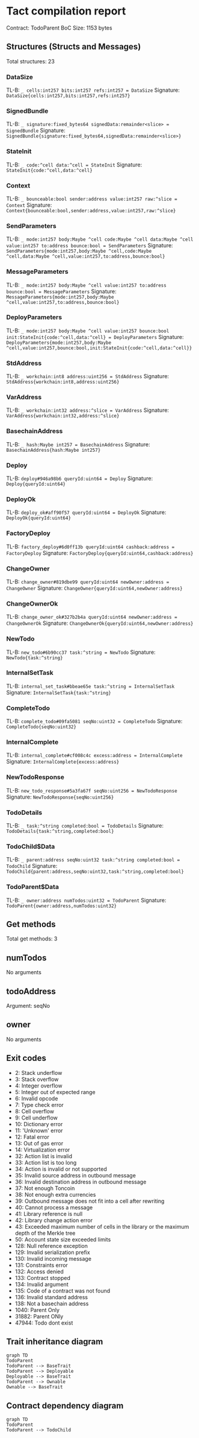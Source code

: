 # Tact compilation report
Contract: TodoParent
BoC Size: 1153 bytes

## Structures (Structs and Messages)
Total structures: 23

### DataSize
TL-B: `_ cells:int257 bits:int257 refs:int257 = DataSize`
Signature: `DataSize{cells:int257,bits:int257,refs:int257}`

### SignedBundle
TL-B: `_ signature:fixed_bytes64 signedData:remainder<slice> = SignedBundle`
Signature: `SignedBundle{signature:fixed_bytes64,signedData:remainder<slice>}`

### StateInit
TL-B: `_ code:^cell data:^cell = StateInit`
Signature: `StateInit{code:^cell,data:^cell}`

### Context
TL-B: `_ bounceable:bool sender:address value:int257 raw:^slice = Context`
Signature: `Context{bounceable:bool,sender:address,value:int257,raw:^slice}`

### SendParameters
TL-B: `_ mode:int257 body:Maybe ^cell code:Maybe ^cell data:Maybe ^cell value:int257 to:address bounce:bool = SendParameters`
Signature: `SendParameters{mode:int257,body:Maybe ^cell,code:Maybe ^cell,data:Maybe ^cell,value:int257,to:address,bounce:bool}`

### MessageParameters
TL-B: `_ mode:int257 body:Maybe ^cell value:int257 to:address bounce:bool = MessageParameters`
Signature: `MessageParameters{mode:int257,body:Maybe ^cell,value:int257,to:address,bounce:bool}`

### DeployParameters
TL-B: `_ mode:int257 body:Maybe ^cell value:int257 bounce:bool init:StateInit{code:^cell,data:^cell} = DeployParameters`
Signature: `DeployParameters{mode:int257,body:Maybe ^cell,value:int257,bounce:bool,init:StateInit{code:^cell,data:^cell}}`

### StdAddress
TL-B: `_ workchain:int8 address:uint256 = StdAddress`
Signature: `StdAddress{workchain:int8,address:uint256}`

### VarAddress
TL-B: `_ workchain:int32 address:^slice = VarAddress`
Signature: `VarAddress{workchain:int32,address:^slice}`

### BasechainAddress
TL-B: `_ hash:Maybe int257 = BasechainAddress`
Signature: `BasechainAddress{hash:Maybe int257}`

### Deploy
TL-B: `deploy#946a98b6 queryId:uint64 = Deploy`
Signature: `Deploy{queryId:uint64}`

### DeployOk
TL-B: `deploy_ok#aff90f57 queryId:uint64 = DeployOk`
Signature: `DeployOk{queryId:uint64}`

### FactoryDeploy
TL-B: `factory_deploy#6d0ff13b queryId:uint64 cashback:address = FactoryDeploy`
Signature: `FactoryDeploy{queryId:uint64,cashback:address}`

### ChangeOwner
TL-B: `change_owner#819dbe99 queryId:uint64 newOwner:address = ChangeOwner`
Signature: `ChangeOwner{queryId:uint64,newOwner:address}`

### ChangeOwnerOk
TL-B: `change_owner_ok#327b2b4a queryId:uint64 newOwner:address = ChangeOwnerOk`
Signature: `ChangeOwnerOk{queryId:uint64,newOwner:address}`

### NewTodo
TL-B: `new_todo#6b90cc37 task:^string = NewTodo`
Signature: `NewTodo{task:^string}`

### InternalSetTask
TL-B: `internal_set_task#bbeae65e task:^string = InternalSetTask`
Signature: `InternalSetTask{task:^string}`

### CompleteTodo
TL-B: `complete_todo#09fa5081 seqNo:uint32 = CompleteTodo`
Signature: `CompleteTodo{seqNo:uint32}`

### InternalComplete
TL-B: `internal_complete#cf008c4c excess:address = InternalComplete`
Signature: `InternalComplete{excess:address}`

### NewTodoResponse
TL-B: `new_todo_response#5a3fa67f seqNo:uint256 = NewTodoResponse`
Signature: `NewTodoResponse{seqNo:uint256}`

### TodoDetails
TL-B: `_ task:^string completed:bool = TodoDetails`
Signature: `TodoDetails{task:^string,completed:bool}`

### TodoChild$Data
TL-B: `_ parent:address seqNo:uint32 task:^string completed:bool = TodoChild`
Signature: `TodoChild{parent:address,seqNo:uint32,task:^string,completed:bool}`

### TodoParent$Data
TL-B: `_ owner:address numTodos:uint32 = TodoParent`
Signature: `TodoParent{owner:address,numTodos:uint32}`

## Get methods
Total get methods: 3

## numTodos
No arguments

## todoAddress
Argument: seqNo

## owner
No arguments

## Exit codes
* 2: Stack underflow
* 3: Stack overflow
* 4: Integer overflow
* 5: Integer out of expected range
* 6: Invalid opcode
* 7: Type check error
* 8: Cell overflow
* 9: Cell underflow
* 10: Dictionary error
* 11: 'Unknown' error
* 12: Fatal error
* 13: Out of gas error
* 14: Virtualization error
* 32: Action list is invalid
* 33: Action list is too long
* 34: Action is invalid or not supported
* 35: Invalid source address in outbound message
* 36: Invalid destination address in outbound message
* 37: Not enough Toncoin
* 38: Not enough extra currencies
* 39: Outbound message does not fit into a cell after rewriting
* 40: Cannot process a message
* 41: Library reference is null
* 42: Library change action error
* 43: Exceeded maximum number of cells in the library or the maximum depth of the Merkle tree
* 50: Account state size exceeded limits
* 128: Null reference exception
* 129: Invalid serialization prefix
* 130: Invalid incoming message
* 131: Constraints error
* 132: Access denied
* 133: Contract stopped
* 134: Invalid argument
* 135: Code of a contract was not found
* 136: Invalid standard address
* 138: Not a basechain address
* 1040: Parent Only
* 31882: Parent ONly
* 47944: Todo dont exist

## Trait inheritance diagram

```mermaid
graph TD
TodoParent
TodoParent --> BaseTrait
TodoParent --> Deployable
Deployable --> BaseTrait
TodoParent --> Ownable
Ownable --> BaseTrait
```

## Contract dependency diagram

```mermaid
graph TD
TodoParent
TodoParent --> TodoChild
```